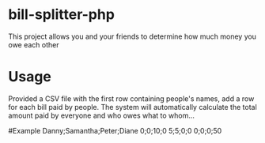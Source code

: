 # bill-splitter-php
This project allows you and your friends to determine how much money you owe each other

# Usage
Provided a CSV file with the first row containing people's names, add a row for each bill paid by people.
The system will automatically calculate the total amount paid by everyone and who owes what to whom...

#Example
Danny;Samantha;Peter;Diane
0;0;10;0
5;5;0;0
0;0;0;50

